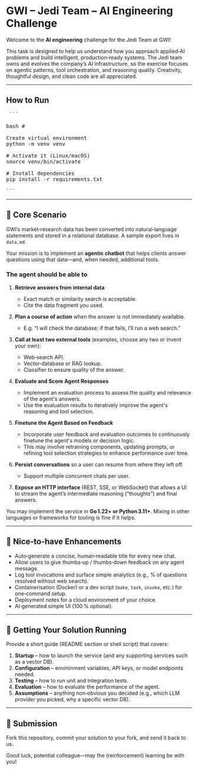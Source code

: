 # GWI – Jedi Team – AI Engineering Challenge

Welcome to the **AI engineering** challenge for the Jedi Team at GWI!

This task is designed to help us understand how you approach applied‐AI problems and build intelligent, production‑ready systems. The Jedi team owns and evolves the company’s AI infrastructure, so the exercise focuses on agentic patterns, tool orchestration, and reasoning quality. Creativity, thoughtful design, and clean code are all appreciated.

---

##    How to Run

<pre> ```

bash #
  
Create virtual environment
python -m venv venv 
  
# Activate it (Linux/macOS)
source venv/bin/activate 

# Install dependencies 
pip install -r requirements.txt

``` </pre>
---

## 🧪 Core Scenario

GWI’s market‑research data has been converted into natural‑language statements and stored in a relational database. A sample export lives in `data.md`.

Your mission is to implement an **agentic chatbot** that helps clients answer questions using that data—and, when needed, additional tools.

### The agent should be able to

1. **Retrieve answers from internal data**  
   * Exact match or similarity search is acceptable.  
   * Cite the data fragment you used.

2. **Plan a course of action** when the answer is not immediately available.  
   * E.g. “I will check the database; if that fails, I’ll run a web search.”

3. **Call at least two external tools** (examples, choose any two or invent your own):  
   * Web‑search API.  
   * Vector‑database or RAG lookup.  
   * Classifier to ensure quality of the answer.

4. **Evaluate and Score Agent Responses**  
   * Implement an evaluation process to assess the quality and relevance of the agent's answers.  
   * Use the evaluation results to iteratively improve the agent's reasoning and tool selection.

5. **Finetune the Agent Based on Feedback**  
   * Incorporate user feedback and evaluation outcomes to continuously finetune the agent's models or decision logic.  
   * This may involve retraining components, updating prompts, or refining tool selection strategies to enhance performance over time.

6. **Persist conversations** so a user can resume from where they left off.  
   * Support multiple concurrent chats per user.

7. **Expose an HTTP interface** (REST, SSE, or WebSocket) that allows a UI to stream the agent’s intermediate reasoning (“thoughts”) and final answers.

You may implement the service in **Go 1.22+ or Python 3.11+**. Mixing in other languages or frameworks for tooling is fine if it helps.

---

## 🌟 Nice‑to‑have Enhancements

* Auto‑generate a concise, human‑readable title for every new chat.  
* Allow users to give thumbs‑up / thumbs‑down feedback on any agent message.  
* Log tool invocations and surface simple analytics (e.g., % of questions resolved without web search).  
* Containerisation (Docker) or a dev script (`make`, `task`, `invoke`, etc.) for one‑command setup.  
* Deployment notes for a cloud environment of your choice.  
* AI‑generated simple UI (100 % optional).

---

## 🚀 Getting Your Solution Running

Provide a short guide (README section or shell script) that covers:

1. **Startup** – how to launch the service (and any supporting services such as a vector DB).  
2. **Configuration** – environment variables, API keys, or model endpoints needed.  
3. **Testing** – how to run unit and integration tests.
4. **Evaluation** – how to evaluate the performance of the agent.
5. **Assumptions** – anything non‑obvious you decided (e.g., which LLM provider you picked, why a specific vector DB).

---

## 🧩 Submission

Fork this repository, commit your solution to your fork, and send it back to us.

Good luck, potential colleague—may the (reinforcement) learning be with you!
